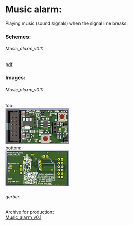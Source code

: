 # Music alarm:  
Playing music (sound signals) when the signal line breaks.  


### Schemes:  
###### Music_alarm_v0.1:  
[pdf](docs/music_alarm_v0.1.pdf)  

### Images:  
###### Music_alarm_v0.1:  
top:  
[![ma_v0.1_top](images/3d_top_preview.png)](images/3d_top.png)  
bottom:  
[![ma_v0.1_bottom](images/3d_bottom_preview.png)](images/3d_bottom.png)  

###### gerber:  
Archive for production:  
[Music_alarm_v0.1](https://github.com/piro-s/music_alarm/raw/main/gerber/music_alarm_v0.1.zip)  